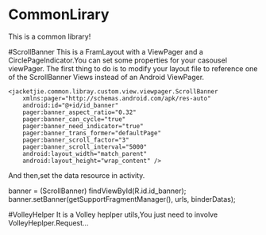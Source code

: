 # CommonLirary
This is a common library!

#ScrollBanner 
This is a FramLayout with a ViewPager and a CirclePageIndicator.You can set some properties for your casousel viewPager. 
The first thing to do is to modify your layout file to reference one of the ScrollBanner Views instead of an Android ViewPager.

    <jacketjie.common.libray.custom.view.viewpager.ScrollBanner
        xmlns:pager="http://schemas.android.com/apk/res-auto"
        android:id="@+id/id_banner"
        pager:banner_aspect_ratio="0.32"
        pager:banner_can_cycle="true"
        pager:banner_need_indicator="true"
        pager:banner_trans_former="defaultPage"
        pager:banner_scroll_factor="3"
        pager:banner_scroll_interval="5000"
        android:layout_width="match_parent"
        android:layout_height="wrap_content" />
And then,set the data resource in activity.

banner = (ScrollBanner) findViewById(R.id.id_banner);
banner.setBanner(getSupportFragmentManager(), urls, binderDatas);


#VolleyHelper
    It is a Volley heplper utils,You just need to involve VolleyHeplper.Request...

